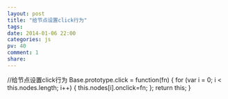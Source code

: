 ```yaml
---
layout: post
title: "给节点设置click行为"
tags: 
date: 2014-01-06 22:00
categories: js
pv: 40
comment: 1
share: 
---
```



//给节点设置click行为
Base.prototype.click = function(fn) {
	for (var i = 0; i < this.nodes.length; i++) {
		this.nodes[i].onclick=fn;
	};
	return this;
}